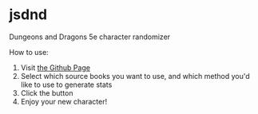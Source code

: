 # jsdnd

Dungeons and Dragons 5e character randomizer

How to use:
1. Visit [the Github Page](https://the1krutz.github.io/jsdnd/)
1. Select which source books you want to use, and which method you'd like to use to generate stats
1. Click the button
1. Enjoy your new character!
